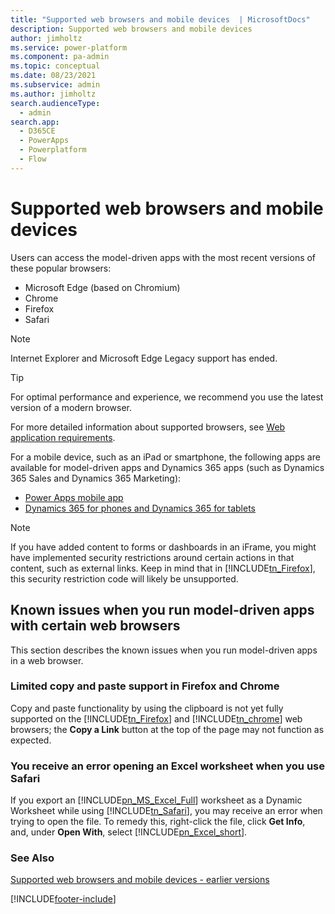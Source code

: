 ```yaml
---
title: "Supported web browsers and mobile devices  | MicrosoftDocs"
description: Supported web browsers and mobile devices 
author: jimholtz
ms.service: power-platform
ms.component: pa-admin
ms.topic: conceptual
ms.date: 08/23/2021
ms.subservice: admin
ms.author: jimholtz
search.audienceType: 
  - admin
search.app:
  - D365CE
  - PowerApps
  - Powerplatform
  - Flow
---
```

# Supported web browsers and mobile devices 

Users can access the model-driven apps with the most recent versions of these popular browsers:  
  
- Microsoft Edge (based on Chromium)
- Chrome
- Firefox  
- Safari

> [!NOTE]
> Internet Explorer and Microsoft Edge Legacy support has ended. 

> [!TIP]
> For optimal performance and experience, we recommend you use the latest version of a modern browser. 
  
For more detailed information about supported browsers, see [Web application requirements](web-application-requirements.md).  
  
For a mobile device, such as an iPad or smartphone, the following apps are available for model-driven apps and Dynamics 365 apps (such as Dynamics 365 Sales and Dynamics 365 Marketing):

- [Power Apps mobile app](/powerapps/user/run-canvas-and-model-apps-on-mobile)   
- [Dynamics 365 for phones and Dynamics 365 for tablets](/dynamics365/mobile-app/install-dynamics-365-for-phones-and-tablets)
  
> [!NOTE]
> If you have added content to forms or dashboards in an iFrame, you might have implemented security restrictions around certain actions in that content, such as external links. Keep in mind that in [!INCLUDE[tn_Firefox](../includes/tn-firefox.md)], this security restriction code will likely be unsupported.  
  
 
## Known issues when you run model-driven apps with certain web browsers  
 This section describes the known issues when you run model-driven apps in a web browser.  
  
### Limited copy and paste support in Firefox and Chrome  
 Copy and paste functionality by using the clipboard is not yet fully supported on the [!INCLUDE[tn_Firefox](../includes/tn-firefox.md)] and [!INCLUDE[tn_chrome](../includes/tn-chrome.md)] web browsers; the **Copy a Link** button at the top of the page may not function as expected.  
  
### You receive an error opening an Excel worksheet when you use Safari  
 If you export an [!INCLUDE[pn_MS_Excel_Full](../includes/pn-ms-excel-full.md)] worksheet as a Dynamic Worksheet while using [!INCLUDE[tn_Safari](../includes/tn-safari.md)], you may receive an error when trying to open the file. To remedy this, right-click the file, click **Get Info**, and, under **Open With**, select [!INCLUDE[pn_Excel_short](../includes/pn-excel-short.md)].  
  
### See Also  
 [Supported web browsers and mobile devices - earlier versions](/previous-versions/dynamicscrm-2016/administering-dynamics-365/dn531055(v=crm.8))


[!INCLUDE[footer-include](../includes/footer-banner.md)]